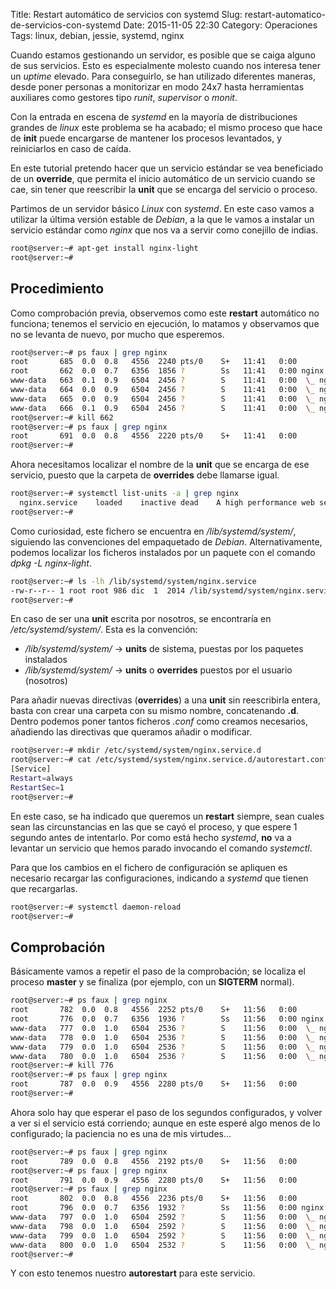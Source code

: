 Title: Restart automático de servicios con systemd
Slug: restart-automatico-de-servicios-con-systemd
Date: 2015-11-05 22:30
Category: Operaciones
Tags: linux, debian, jessie, systemd, nginx



Cuando estamos gestionando un servidor, es posible que se caiga alguno de sus servicios. Esto es especialmente molesto cuando nos interesa tener un *uptime* elevado. Para conseguirlo, se han utilizado diferentes maneras, desde poner personas a monitorizar en modo 24x7 hasta herramientas auxiliares como gestores tipo *runit*, *supervisor* o *monit*.

Con la entrada en escena de *systemd* en la mayoría de distribuciones grandes de *linux* este problema se ha acabado; el mismo proceso que hace de **init** puede encargarse de mantener los procesos levantados, y reiniciarlos en caso de caída.

En este tutorial pretendo hacer que un servicio estándar se vea beneficiado de un **override**, que permita el inicio automático de un servicio cuando se cae, sin tener que reescribir la **unit** que se encarga del servicio o proceso.

Partimos de un servidor básico *Linux* con *systemd*. En este caso vamos a utilizar la última versión estable de *Debian*, a la que le vamos a instalar un servicio estándar como *nginx* que nos va a servir como conejillo de indias.

```bash
root@server:~# apt-get install nginx-light
root@server:~# 
```

## Procedimiento

Como comprobación previa, observemos como este **restart** automático no funciona; tenemos el servicio en ejecución, lo matamos y observamos que no se levanta de nuevo, por mucho que esperemos.

```bash
root@server:~# ps faux | grep nginx
root       685  0.0  0.8   4556  2240 pts/0    S+   11:41   0:00          \_ grep nginx
root       662  0.0  0.7   6356  1856 ?        Ss   11:41   0:00 nginx: master process /usr/sbin/nginx -g daemon on; master_process on;
www-data   663  0.1  0.9   6504  2456 ?        S    11:41   0:00  \_ nginx: worker process                           
www-data   664  0.0  0.9   6504  2456 ?        S    11:41   0:00  \_ nginx: worker process                           
www-data   665  0.0  0.9   6504  2456 ?        S    11:41   0:00  \_ nginx: worker process                           
www-data   666  0.1  0.9   6504  2456 ?        S    11:41   0:00  \_ nginx: worker process                           
root@server:~# kill 662
root@server:~# ps faux | grep nginx
root       691  0.0  0.8   4556  2220 pts/0    S+   11:41   0:00          \_ grep nginx
root@server:~# 
```

Ahora necesitamos localizar el nombre de la **unit** que se encarga de ese servicio, puesto que la carpeta de **overrides** debe llamarse igual.

```bash
root@server:~# systemctl list-units -a | grep nginx
  nginx.service    loaded    inactive dead    A high performance web server and a reverse proxy server
root@server:~# 
```

Como curiosidad, este fichero se encuentra en */lib/systemd/system/*, siguiendo las convenciones del empaquetado de *Debian*. Alternativamente, podemos localizar los ficheros instalados por un paquete con el comando *dpkg -L nginx-light*.

```bash
root@server:~# ls -lh /lib/systemd/system/nginx.service 
-rw-r--r-- 1 root root 986 dic  1  2014 /lib/systemd/system/nginx.service
root@server:~# 
```

En caso de ser una **unit** escrita por nosotros, se encontraría en */etc/systemd/system/*. Esta es la convención:

* */lib/systemd/system/* &rarr; **units** de sistema, puestas por los paquetes instalados
* */lib/systemd/system/* &rarr; **units** o **overrides** puestos por el usuario (nosotros)

Para añadir nuevas directivas (**overrides**) a una **unit** sin reescribirla entera, basta con crear una carpeta con su mismo nombre, concatenando **.d**. Dentro podemos poner tantos ficheros *.conf* como creamos necesarios, añadiendo las directivas que queramos añadir o modificar.

```bash
root@server:~# mkdir /etc/systemd/system/nginx.service.d
root@server:~# cat /etc/systemd/system/nginx.service.d/autorestart.conf
[Service]
Restart=always
RestartSec=1
root@server:~# 
```

En este caso, se ha indicado que queremos un **restart** siempre, sean cuales sean las circunstancias en las que se cayó el proceso, y que espere 1 segundo antes de intentarlo. Por como está hecho *systemd*, **no** va a levantar un servicio que hemos parado invocando el comando *systemctl*.

Para que los cambios en el fichero de configuración se apliquen es necesario recargar las configuraciones, indicando a *systemd* que tienen que recargarlas.

```bash
root@server:~# systemctl daemon-reload
root@server:~# 
```

## Comprobación

Básicamente vamos a repetir el paso de la comprobación; se localiza el proceso **master** y se finaliza (por ejemplo, con un **SIGTERM** normal).

```bash
root@server:~# ps faux | grep nginx
root       782  0.0  0.8   4556  2252 pts/0    S+   11:56   0:00          \_ grep nginx
root       776  0.0  0.7   6356  1936 ?        Ss   11:56   0:00 nginx: master process /usr/sbin/nginx -g daemon on; master_process on;
www-data   777  0.0  1.0   6504  2536 ?        S    11:56   0:00  \_ nginx: worker process                           
www-data   778  0.0  1.0   6504  2536 ?        S    11:56   0:00  \_ nginx: worker process                           
www-data   779  0.0  1.0   6504  2536 ?        S    11:56   0:00  \_ nginx: worker process                           
www-data   780  0.0  1.0   6504  2536 ?        S    11:56   0:00  \_ nginx: worker process                           
root@server:~# kill 776
root@server:~# ps faux | grep nginx
root       787  0.0  0.9   4556  2280 pts/0    S+   11:56   0:00          \_ grep nginx
root@server:~# 
```

Ahora solo hay que esperar el paso de los segundos configurados, y volver a ver si el servicio está corriendo; aunque en este esperé algo menos de lo configurado; la paciencia no es una de mis virtudes...

```bash
root@server:~# ps faux | grep nginx
root       789  0.0  0.8   4556  2192 pts/0    S+   11:56   0:00          \_ grep nginx
root@server:~# ps faux | grep nginx
root       791  0.0  0.9   4556  2280 pts/0    S+   11:56   0:00          \_ grep nginx
root@server:~# ps faux | grep nginx
root       802  0.0  0.8   4556  2236 pts/0    S+   11:56   0:00          \_ grep nginx
root       796  0.0  0.7   6356  1932 ?        Ss   11:56   0:00 nginx: master process /usr/sbin/nginx -g daemon on; master_process on;
www-data   797  0.0  1.0   6504  2592 ?        S    11:56   0:00  \_ nginx: worker process                           
www-data   798  0.0  1.0   6504  2592 ?        S    11:56   0:00  \_ nginx: worker process                           
www-data   799  0.0  1.0   6504  2592 ?        S    11:56   0:00  \_ nginx: worker process                           
www-data   800  0.0  1.0   6504  2532 ?        S    11:56   0:00  \_ nginx: worker process                           
root@server:~# 
```

Y con esto tenemos nuestro **autorestart** para este servicio.
